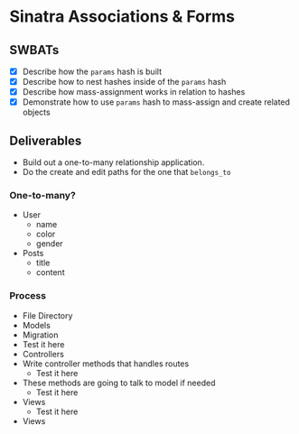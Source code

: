 Sinatra Associations & Forms
============================

## SWBATs

- [x] Describe how the `params` hash is built
- [x] Describe how to nest hashes inside of the `params` hash
- [x] Describe how mass-assignment works in relation to hashes
- [x] Demonstrate how to use `params` hash to mass-assign and create related objects

## Deliverables

- Build out a one-to-many relationship application.
- Do the create and edit paths for the one that `belongs_to`

### One-to-many?

- User
  - name
  - color
  - gender
- Posts
  - title
  - content

### Process
 - File Directory
 - Models
 - Migration
  - Test it here
 - Controllers
  - Write controller methods that handles routes
    - Test it here
  - These methods are going to talk to model if needed
    - Test it here
  - Views
    - Test it here
 - Views
